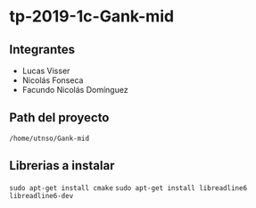 # tp-2019-1c-Gank-mid

## Integrantes
- Lucas Visser
- Nicolás Fonseca
- Facundo Nicolás Domínguez

## Path del proyecto
`/home/utnso/Gank-mid`

## Librerias a instalar
`sudo apt-get install cmake`
`sudo apt-get install libreadline6 libreadline6-dev`
